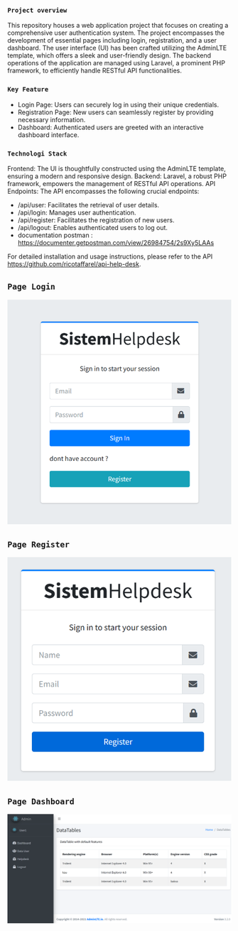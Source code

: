 ### `Project overview`
This repository houses a web application project that focuses on creating a comprehensive user authentication system. The project encompasses the development of essential pages including login, registration, and a user dashboard. The user interface (UI) has been crafted utilizing the AdminLTE template, which offers a sleek and user-friendly design. The backend operations of the application are managed using Laravel, a prominent PHP framework, to efficiently handle RESTful API functionalities.

### `Key Feature`
 - Login Page: Users can securely log in using their unique credentials.
 - Registration Page: New users can seamlessly register by providing necessary information.
 - Dashboard: Authenticated users are greeted with an interactive dashboard interface.

### `Technologi Stack`
Frontend: The UI is thoughtfully constructed using the AdminLTE template, ensuring a modern and responsive design.
Backend: Laravel, a robust PHP framework, empowers the management of RESTful API operations.
API Endpoints: The API encompasses the following crucial endpoints:
 - /api/user: Facilitates the retrieval of user details.
 - /api/login: Manages user authentication.
 - /api/register: Facilitates the registration of new users.
 - /api/logout: Enables authenticated users to log out.
 - documentation postman : https://documenter.getpostman.com/view/26984754/2s9Xy5LAAs

 For detailed installation and usage instructions, please refer to the API https://github.com/ricotaffarel/api-help-desk.

 ## `Page Login`
 <img src="https://github.com/ricotaffarel/reactjs-helpdesk/blob/master/picture/login.png" />

 ## `Page Register`
  <img src="https://github.com/ricotaffarel/reactjs-helpdesk/blob/master/picture/register.png" />

 ## `Page Dashboard`
  <img src="https://github.com/ricotaffarel/reactjs-helpdesk/blob/master/picture/dashboard.png" />

